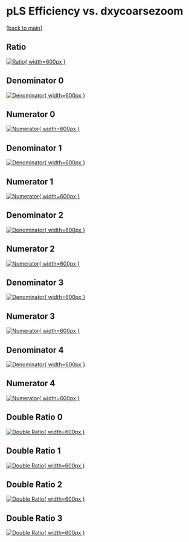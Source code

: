 # pLS Efficiency vs. dxycoarsezoom

[[back to main](./)]



## Ratio

[![Ratio](../mtv/var/pLS_base_11_0_eff_dxycoarsezoom.png){ width=600px }](../mtv/var/pLS_base_11_0_eff_dxycoarsezoom.pdf)

## Denominator 0

[![Denominator](../mtv/den/pLS_base_11_0_eff_dxycoarsezoom_den0.png){ width=600px }](../mtv/den/pLS_base_11_0_eff_dxycoarsezoom_den0.pdf)

## Numerator 0

[![Numerator](../mtv/num/pLS_base_11_0_eff_dxycoarsezoom_num0.png){ width=600px }](../mtv/num/pLS_base_11_0_eff_dxycoarsezoom_num0.pdf)

## Denominator 1

[![Denominator](../mtv/den/pLS_base_11_0_eff_dxycoarsezoom_den1.png){ width=600px }](../mtv/den/pLS_base_11_0_eff_dxycoarsezoom_den1.pdf)

## Numerator 1

[![Numerator](../mtv/num/pLS_base_11_0_eff_dxycoarsezoom_num1.png){ width=600px }](../mtv/num/pLS_base_11_0_eff_dxycoarsezoom_num1.pdf)

## Denominator 2

[![Denominator](../mtv/den/pLS_base_11_0_eff_dxycoarsezoom_den2.png){ width=600px }](../mtv/den/pLS_base_11_0_eff_dxycoarsezoom_den2.pdf)

## Numerator 2

[![Numerator](../mtv/num/pLS_base_11_0_eff_dxycoarsezoom_num2.png){ width=600px }](../mtv/num/pLS_base_11_0_eff_dxycoarsezoom_num2.pdf)

## Denominator 3

[![Denominator](../mtv/den/pLS_base_11_0_eff_dxycoarsezoom_den3.png){ width=600px }](../mtv/den/pLS_base_11_0_eff_dxycoarsezoom_den3.pdf)

## Numerator 3

[![Numerator](../mtv/num/pLS_base_11_0_eff_dxycoarsezoom_num3.png){ width=600px }](../mtv/num/pLS_base_11_0_eff_dxycoarsezoom_num3.pdf)

## Denominator 4

[![Denominator](../mtv/den/pLS_base_11_0_eff_dxycoarsezoom_den4.png){ width=600px }](../mtv/den/pLS_base_11_0_eff_dxycoarsezoom_den4.pdf)

## Numerator 4

[![Numerator](../mtv/num/pLS_base_11_0_eff_dxycoarsezoom_num4.png){ width=600px }](../mtv/num/pLS_base_11_0_eff_dxycoarsezoom_num4.pdf)

## Double Ratio 0

[![Double Ratio](../mtv/ratio/pLS_base_11_0_eff_dxycoarsezoom_ratio0.png){ width=600px }](../mtv/ratio/pLS_base_11_0_eff_dxycoarsezoom_ratio0.pdf)

## Double Ratio 1

[![Double Ratio](../mtv/ratio/pLS_base_11_0_eff_dxycoarsezoom_ratio1.png){ width=600px }](../mtv/ratio/pLS_base_11_0_eff_dxycoarsezoom_ratio1.pdf)

## Double Ratio 2

[![Double Ratio](../mtv/ratio/pLS_base_11_0_eff_dxycoarsezoom_ratio2.png){ width=600px }](../mtv/ratio/pLS_base_11_0_eff_dxycoarsezoom_ratio2.pdf)

## Double Ratio 3

[![Double Ratio](../mtv/ratio/pLS_base_11_0_eff_dxycoarsezoom_ratio3.png){ width=600px }](../mtv/ratio/pLS_base_11_0_eff_dxycoarsezoom_ratio3.pdf)

